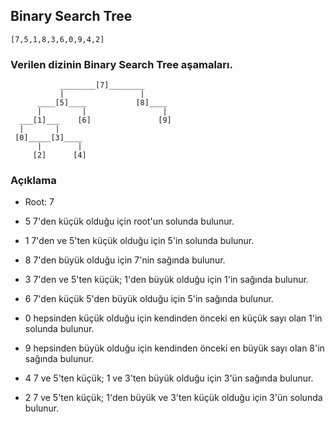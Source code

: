 ## Binary Search Tree


```
[7,5,1,8,3,6,0,9,4,2]
```

### Verilen dizinin Binary Search Tree aşamaları.

               ________[7]________
               |                 |
          ____[5]____           [8]____
          |         |                 |
      ___[1]___    [6]               [9]
      |       |
     [0]_____[3]____
          |        |
         [2]      [4]

### Açıklama

- Root: 7

- 5 7'den küçük olduğu için root'un solunda bulunur.

- 1 7'den ve 5'ten küçük olduğu için 5'in solunda bulunur.

- 8 7'den büyük olduğu için 7'nin sağında bulunur.

- 3 7'den ve 5'ten küçük; 1'den büyük olduğu için 1'in sağında bulunur.

- 6 7'den küçük 5'den büyük olduğu için 5'in sağında bulunur.

- 0 hepsinden küçük olduğu için kendinden önceki en küçük sayı olan 1'in solunda bulunur.

- 9 hepsinden büyük olduğu için kendinden önceki en büyük sayı olan 8'in sağında bulunur.

- 4 7 ve 5'ten küçük; 1 ve 3'ten büyük olduğu için 3'ün sağında bulunur.

- 2 7 ve 5'ten küçük; 1'den büyük ve 3'ten küçük olduğu için 3'ün solunda bulunur.
